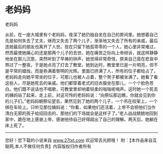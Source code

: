 # 老妈妈

老妈妈 

从前，在一座大城里有个老妈妈，夜深了她仍独自坐在自己的房间里。她想着自己先是如何失去了丈夫，继而又失去了两个儿子，渐渐地又失去了所有的亲戚，最后连她最后的朋友也离开了人世。现在只留下她孤零零的一个人，她心里非常难过，然而最使她痛心的还是那两个儿子的去世。她在痛苦之际向上帝倾诉，就这样静静地坐在那儿沉思，突然听到了早祷的钟声，她觉得非常奇怪，原来自己竟在悲哀中熬过了一整夜。于是她点亮了灯去了教堂。她到达时，教堂里已是一片明亮，但不是平常的蜡烛，而是弥满着黎明的光辉。里面已挤满了人，所有的位子都给占了。老妈妈走向她平常坐的位子，可那儿也被人占着，整个凳子都被坐满了。她看了看这些人，尽是她死去的亲戚。他们都穿着老式的旧衣服坐在那儿，一个个脸色苍白。他们既不说话也不唱歌，可教堂里却响着轻柔的嗡嗡呢喃声。这时她一个死去的姨妈站了起来，走上前，对这可怜的老妈妈说：“向祭坛那边瞧，你就会见到你的儿子们。”老妈妈朝祭坛望去，果然见到了她的两个儿子，一个吊在绞架上，一个绑在车轮上。只听见那位姨妈说：“你看，如果他们还活着，上帝不会把他们当作清白无邪的孩子给招回去的，那他们的下场就会是这样子了。”老人战战兢兢地回到家中，跪在地上感谢上帝，感谢他待自己好得超出了自己的理解。两天后，她躺在床上死了。 

                  
--------------------
您好！您下载的小说来自 www.27txt.com 欢迎常去光顾哦！
附：【本作品来自互联网,本人不做任何负责】内容版权归作者所有